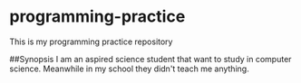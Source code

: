# programming-practice
This is my programming practice repository

##Synopsis
I am an aspired science student that want to study in computer science. Meanwhile in my school they didn't teach me anything.

